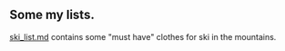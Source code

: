 ## Some my lists.

[ski_list.md](https://bitbucket.org/stoyanovd/places/src/7ab5cf7cd133b19f826411c5796a5b19365faf8a/ski_list.md?at=master) contains some "must have" clothes for ski in the mountains.
